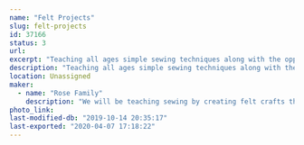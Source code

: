 ```yaml
---
name: "Felt Projects"
slug: felt-projects
id: 37166
status: 3
url: 
excerpt: "Teaching all ages simple sewing techniques along with the opportunity to try more advanced needle felting. The experience is comprised of having the participant sew a felt craft project under the guidance of the Rose family."
description: "Teaching all ages simple sewing techniques along with the opportunity to try more advanced needle felting. The experience is comprised of having the participant sew a felt craft project under the guidance of the Rose family. If the participants prefer, they can purchase and take the felt kits home to complete."
location: Unassigned
maker:
  - name: "Rose Family"
    description: "We will be teaching sewing by creating felt crafts that we will sell at the event. We will also be teach needle felting."
photo_link: 
last-modified-db: "2019-10-14 20:35:17"
last-exported: "2020-04-07 17:18:22"
---
```

